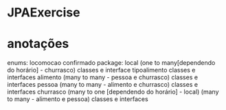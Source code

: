 # JPAExercise

# anotações

enums:
    locomocao
    confirmado
package:
    local
        (one to many[dependendo do horário] - churrasco)
        classes e interface
    tipoalimento
        classes e interfaces
    alimento
        (many to many - pessoa e churrasco)
        classes e interfaces
    pessoa
        (many to many - alimento e churrasco)
        classes e interfaces
    churrasco
        (many to one [dependendo do horário] - local)
        (many to many - alimento e pessoa)
        classes e interfaces
		